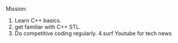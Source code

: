 Mission: 
  1. Learn C++ basics.
  2. get familiar with C++ STL.
  3. Do competitive coding regularly.
  4.surf Youtube for tech news
